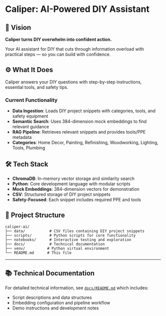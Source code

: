 # Caliper: AI-Powered DIY Assistant

## 🎯 Vision

**Caliper turns DIY overwhelm into confident action.**

Your AI assistant for DIY that cuts through information overload with practical steps — so you can build with confidence.

## ⚙️ What It Does

Caliper answers your DIY questions with step-by-step instructions, essential tools, and safety tips.

### Current Functionality
- **Data Ingestion**: Loads DIY project snippets with categories, tools, and safety equipment
- **Semantic Search**: Uses 384-dimension mock embeddings to find relevant guidance
- **RAG Pipeline**: Retrieves relevant snippets and provides tools/PPE metadata
- **Categories**: Home Decor, Painting, Refinishing, Woodworking, Lighting, Tools, Plumbing

## 🛠️ Tech Stack

- **ChromaDB**: In-memory vector storage and similarity search
- **Python**: Core development language with modular scripts
- **Mock Embeddings**: 384-dimension vectors for demonstration
- **CSV**: Structured storage of DIY project snippets
- **Safety-Focused**: Each snippet includes required PPE and tools

## 📁 Project Structure

```
caliper-ai/
├── data/           # CSV files containing DIY project snippets
├── scripts/        # Python scripts for core functionality
├── notebooks/      # Interactive testing and exploration
├── docs/           # Technical documentation
├── venv/          # Python virtual environment
└── README.md      # This file
```

---

## 📚 Technical Documentation

For detailed technical information, see [`docs/README.md`](docs/README.md) which includes:
- Script descriptions and data structures
- Embedding configuration and pipeline workflow
- Demo instructions and development notes